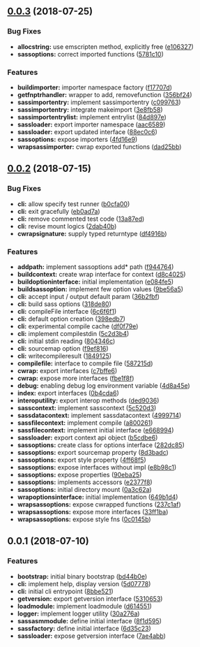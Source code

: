<a name="0.0.3"></a>
## [0.0.3](https://github.com/kwonoj/libsass-asm/compare/0.0.2...0.0.3) (2018-07-25)


### Bug Fixes

* **allocstring:** use emscripten method, explicitly free ([e106327](https://github.com/kwonoj/libsass-asm/commit/e106327))
* **sassoptions:** correct imported functions ([5781c10](https://github.com/kwonoj/libsass-asm/commit/5781c10))


### Features

* **buildimporter:** importer namespace factory ([f17707d](https://github.com/kwonoj/libsass-asm/commit/f17707d))
* **getfnptrhandler:** wrapper to add, removefunction ([356bf24](https://github.com/kwonoj/libsass-asm/commit/356bf24))
* **sassimportentry:** implement sassimportentry ([c099763](https://github.com/kwonoj/libsass-asm/commit/c099763))
* **sassimportentry:** integrate makeimport ([3e8fb58](https://github.com/kwonoj/libsass-asm/commit/3e8fb58))
* **sassimportentrylist:** implement entrylist ([84d897e](https://github.com/kwonoj/libsass-asm/commit/84d897e))
* **sassloader:** export importer namespace ([aac6589](https://github.com/kwonoj/libsass-asm/commit/aac6589))
* **sassloader:** export updated interface ([88ec0c6](https://github.com/kwonoj/libsass-asm/commit/88ec0c6))
* **sassoptions:** expose importers ([4fd16e9](https://github.com/kwonoj/libsass-asm/commit/4fd16e9))
* **wrapsassimporter:** cwrap exported functions ([dad25bb](https://github.com/kwonoj/libsass-asm/commit/dad25bb))



<a name="0.0.2"></a>
## [0.0.2](https://github.com/kwonoj/libsass-asm/compare/0.0.1...0.0.2) (2018-07-15)


### Bug Fixes

* **cli:** allow specify test runner ([b0cfa00](https://github.com/kwonoj/libsass-asm/commit/b0cfa00))
* **cli:** exit gracefully ([eb0ad7a](https://github.com/kwonoj/libsass-asm/commit/eb0ad7a))
* **cli:** remove commented test code ([13a87ed](https://github.com/kwonoj/libsass-asm/commit/13a87ed))
* **cli:** revise mount logics ([2dab40b](https://github.com/kwonoj/libsass-asm/commit/2dab40b))
* **cwrapsignature:** supply typed returntype ([df4916b](https://github.com/kwonoj/libsass-asm/commit/df4916b))


### Features

* **addpath:** implement sassoptions add* path ([f944764](https://github.com/kwonoj/libsass-asm/commit/f944764))
* **buildcontext:** create wrap interface for context ([d8c4025](https://github.com/kwonoj/libsass-asm/commit/d8c4025))
* **buildoptioninterface:** initial implementation ([e084fe5](https://github.com/kwonoj/libsass-asm/commit/e084fe5))
* **buildsassoption:** implement few option values ([9be56a5](https://github.com/kwonoj/libsass-asm/commit/9be56a5))
* **cli:** accept input / output default param ([36b2fbf](https://github.com/kwonoj/libsass-asm/commit/36b2fbf))
* **cli:** build sass options ([318de80](https://github.com/kwonoj/libsass-asm/commit/318de80))
* **cli:** compileFile interface ([6c6f6f1](https://github.com/kwonoj/libsass-asm/commit/6c6f6f1))
* **cli:** default option creation ([398edb7](https://github.com/kwonoj/libsass-asm/commit/398edb7))
* **cli:** experimental compile cache ([df0f79e](https://github.com/kwonoj/libsass-asm/commit/df0f79e))
* **cli:** implement compilestdin ([5c2d3b4](https://github.com/kwonoj/libsass-asm/commit/5c2d3b4))
* **cli:** initial stdin reading ([804346c](https://github.com/kwonoj/libsass-asm/commit/804346c))
* **cli:** sourcemap option ([f9ef816](https://github.com/kwonoj/libsass-asm/commit/f9ef816))
* **cli:** writecompileresult ([1849125](https://github.com/kwonoj/libsass-asm/commit/1849125))
* **compilefile:** interface to compile file ([587215d](https://github.com/kwonoj/libsass-asm/commit/587215d))
* **cwrap:** export interfaces ([c7bffe6](https://github.com/kwonoj/libsass-asm/commit/c7bffe6))
* **cwrap:** expose more interfaces ([fbe1f8f](https://github.com/kwonoj/libsass-asm/commit/fbe1f8f))
* **debug:** enabling debug log environment variable ([4d8a45e](https://github.com/kwonoj/libsass-asm/commit/4d8a45e))
* **index:** export interfaces ([0b4cda6](https://github.com/kwonoj/libsass-asm/commit/0b4cda6))
* **interoputility:** export interop methods ([ded9036](https://github.com/kwonoj/libsass-asm/commit/ded9036))
* **sasscontext:** implement sasscontext ([5c520d3](https://github.com/kwonoj/libsass-asm/commit/5c520d3))
* **sassdatacontext:** implement sassdatacontext ([4999714](https://github.com/kwonoj/libsass-asm/commit/4999714))
* **sassfilecontext:** implement compile ([a800261](https://github.com/kwonoj/libsass-asm/commit/a800261))
* **sassfilecontext:** implement initial interface ([e668994](https://github.com/kwonoj/libsass-asm/commit/e668994))
* **sassloader:** export context api object ([b5cdbe6](https://github.com/kwonoj/libsass-asm/commit/b5cdbe6))
* **sassoptions:** create class for options interface ([282dc85](https://github.com/kwonoj/libsass-asm/commit/282dc85))
* **sassoptions:** export sourcemap property ([8d3badc](https://github.com/kwonoj/libsass-asm/commit/8d3badc))
* **sassoptions:** export style property ([4ff68f5](https://github.com/kwonoj/libsass-asm/commit/4ff68f5))
* **sassoptions:** expose interfaces without impl ([e8b98c1](https://github.com/kwonoj/libsass-asm/commit/e8b98c1))
* **sassoptions:** expose properties ([90eba25](https://github.com/kwonoj/libsass-asm/commit/90eba25))
* **sassoptions:** implements accessors ([e2377f8](https://github.com/kwonoj/libsass-asm/commit/e2377f8))
* **sassoptions:** initial directory mount ([0a3c62a](https://github.com/kwonoj/libsass-asm/commit/0a3c62a))
* **wrapoptionsinterface:** initial implementation ([649b1d4](https://github.com/kwonoj/libsass-asm/commit/649b1d4))
* **wrapsassoptions:** expose cwrapped functions ([237c1af](https://github.com/kwonoj/libsass-asm/commit/237c1af))
* **wrapsassoptions:** expose more interfaces ([33ff1ba](https://github.com/kwonoj/libsass-asm/commit/33ff1ba))
* **wrapsassoptions:** expose style fns ([0c0145b](https://github.com/kwonoj/libsass-asm/commit/0c0145b))



<a name="0.0.1"></a>
## 0.0.1 (2018-07-10)


### Features

* **bootstrap:** initial binary bootstrap ([bd44b0e](https://github.com/kwonoj/libsass-asm/commit/bd44b0e))
* **cli:** implement help, display version ([5d07778](https://github.com/kwonoj/libsass-asm/commit/5d07778))
* **cli:** initial cli entrypoint ([8bbe521](https://github.com/kwonoj/libsass-asm/commit/8bbe521))
* **getversion:** export getversion interface ([5310653](https://github.com/kwonoj/libsass-asm/commit/5310653))
* **loadmodule:** implement loadmodule ([d614551](https://github.com/kwonoj/libsass-asm/commit/d614551))
* **logger:** implement logger utility ([30a276a](https://github.com/kwonoj/libsass-asm/commit/30a276a))
* **sassasmmodule:** define initial interface ([8f1d595](https://github.com/kwonoj/libsass-asm/commit/8f1d595))
* **sassfactory:** define initial interface ([6d35c23](https://github.com/kwonoj/libsass-asm/commit/6d35c23))
* **sassloader:** expose getversion interface ([7ae4abb](https://github.com/kwonoj/libsass-asm/commit/7ae4abb))



